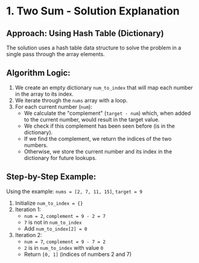 # 1. Two Sum - Solution Explanation

## Approach: Using Hash Table (Dictionary)

The solution uses a hash table data structure to solve the problem in a single pass through the array elements.

## Algorithm Logic:

1. We create an empty dictionary `num_to_index` that will map each number in the array to its index.
2. We iterate through the `nums` array with a loop.
3. For each current number (`num`):
   - We calculate the "complement" (`target - num`) which, when added to the current number, would result in the target value.
   - We check if this complement has been seen before (is in the dictionary).
   - If we find the complement, we return the indices of the two numbers.
   - Otherwise, we store the current number and its index in the dictionary for future lookups.

## Step-by-Step Example:

Using the example: `nums = [2, 7, 11, 15]`, `target = 9`

1. Initialize `num_to_index = {}`
2. Iteration 1:
   - `num = 2`, `complement = 9 - 2 = 7`
   - `7` is not in `num_to_index`
   - Add `num_to_index[2] = 0`
3. Iteration 2:
   - `num = 7`, `complement = 9 - 7 = 2`
   - `2` is in `num_to_index` with value `0`
   - Return `[0, 1]` (indices of numbers 2 and 7)
